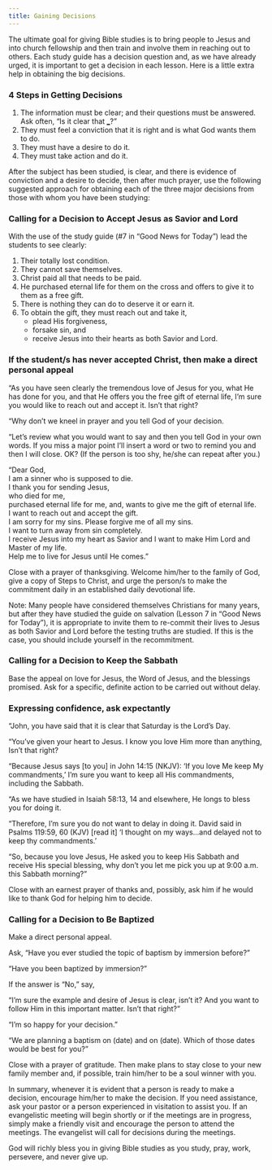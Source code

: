 ```yaml
---
title: Gaining Decisions
---
```


The ultimate goal for giving Bible studies is to bring people to Jesus and into church fellowship and then train and involve them in reaching out to others. Each study guide has a decision question and, as we have already urged, it is important to get a decision in each lesson. Here is a little extra help in obtaining the big decisions.

### 4 Steps in Getting Decisions

1. The information must be clear; and their questions must be answered. Ask often, “Is it clear that [_]()?”
2. They must feel a conviction that it is right and is what God wants them to do.
3. They must have a desire to do it.
4. They must take action and do it.

After the subject has been studied, is clear, and there is evidence of conviction and a desire to decide, then after much prayer, use the following suggested approach for obtaining each of the three major decisions from those with whom you have been studying:

### Calling for a Decision to Accept Jesus as Savior and Lord

With the use of the study guide (#7 in “Good News for Today”) lead the students to see clearly:

1. Their totally lost condition.
2. They cannot save themselves.
3. Christ paid all that needs to be paid.
4. He purchased eternal life for them on the cross and offers to give it to them as a free gift.
5. There is nothing they can do to deserve it or earn it.
6. To obtain the gift, they must reach out and take it,
   - plead His forgiveness,
   - forsake sin, and
   - receive Jesus into their hearts as both Savior and Lord.

### If the student/s has never accepted Christ, then make a direct personal appeal

“As you have seen clearly the tremendous love of Jesus for you, what He has done for you, and that He offers you the free gift of eternal life, I’m sure you would like to reach out and accept it. Isn’t that right?

“Why don’t we kneel in prayer and you tell God of your decision.

“Let’s review what you would want to say and then you tell God in your own words. If you miss a major point I’ll insert a word or two to remind you and then I will close. OK? (If the person is too shy, he/she can repeat after you.)

“Dear God,\
I am a sinner who is supposed to die.\
I thank you for sending Jesus,\
who died for me,\
purchased eternal life for me, and, wants to give me the gift of eternal life.\
I want to reach out and accept the gift.\
I am sorry for my sins. Please forgive me of all my sins.\
I want to turn away from sin completely.\
I receive Jesus into my heart as Savior and I want to make Him Lord and Master of my life.\
Help me to live for Jesus until He comes.”

Close with a prayer of thanksgiving. Welcome him/her to the family of God, give a copy of Steps to Christ, and urge the person/s to make the commitment daily in an established daily devotional life.

Note: Many people have considered themselves Christians for many years, but after they have studied the guide on salvation (Lesson 7 in “Good News for Today”), it is appropriate to invite them to re-commit their lives to Jesus as both Savior and Lord before the testing truths are studied. If this is the case, you should include yourself in the recommitment.

### Calling for a Decision to Keep the Sabbath

Base the appeal on love for Jesus, the Word of Jesus, and the blessings promised. Ask for a specific, definite action to be carried out without delay.

### Expressing confidence, ask expectantly

“John, you have said that it is clear that Saturday is the Lord’s Day.

“You’ve given your heart to Jesus. I know you love Him more than anything, Isn’t that right?

“Because Jesus says [to you] in John 14:15 (NKJV): ‘If you love Me keep My commandments,’ I’m sure you want to keep all His commandments, including the Sabbath.

“As we have studied in Isaiah 58:13, 14 and elsewhere, He longs to bless you for doing it.

“Therefore, I’m sure you do not want to delay in doing it. David said in Psalms 119:59, 60 (KJV) [read it] ‘I thought on my ways...and delayed not to keep thy commandments.’

“So, because you love Jesus, He asked you to keep His Sabbath and receive His special blessing, why don’t you let me pick you up at 9:00 a.m. this Sabbath morning?”

Close with an earnest prayer of thanks and, possibly, ask him if he would like to thank God for helping him to decide.

### Calling for a Decision to Be Baptized

Make a direct personal appeal.

Ask, “Have you ever studied the topic of baptism by immersion before?”

“Have you been baptized by immersion?”

If the answer is “No,” say,

“I’m sure the example and desire of Jesus is clear, isn’t it? And you want to follow Him in this important matter. Isn’t that right?”

“I’m so happy for your decision.”

“We are planning a baptism on (date) and on (date). Which of those dates would be best for you?”

Close with a prayer of gratitude. Then make plans to stay close to your new family member and, if possible, train him/her to be a soul winner with you.

In summary, whenever it is evident that a person is ready to make a decision, encourage him/her to make the decision. If you need assistance, ask your pastor or a person experienced in visitation to assist you. If an evangelistic meeting will begin shortly or if the meetings are in progress, simply make a friendly visit and encourage the person to attend the meetings. The evangelist will call for decisions during the meetings.

God will richly bless you in giving Bible studies as you study, pray, work, persevere, and never give up.